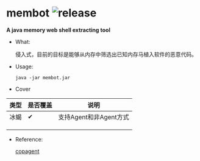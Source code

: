 # membot ![release](https://img.shields.io/badge/version-0.1-orange.svg)

**A java memory web shell extracting tool**

- What:

  侵入式，目前的目标是能够从内存中筛选出已知内存马植入软件的恶意代码。

- Usage:

  ```
  java -jar membot.jar
  ```

- Cover

| 类型 | 是否覆盖 | 说明               |
|----|------|------------------|
| 冰蝎 |   ✔   | 支持Agent和非Agent方式 |
|    |      |                  |
|    |      |                  |
|    |      |                  |


- Reference:

  [copagent](https://github.com/LandGrey/copagent)